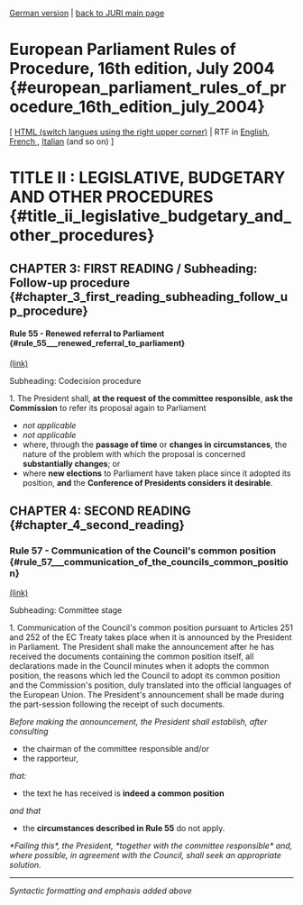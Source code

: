 [ German version](EuroparlRegl054De "wikilink") \| [ back to JURI main
page](Juri0501En "wikilink")

# European Parliament Rules of Procedure, 16th edition, July 2004 {#european_parliament_rules_of_procedure_16th_edition_july_2004}

\[ [HTML (switch langues using the right upper
corner)](http://www2.europarl.eu.int/omk/sipade2?PUBREF=-//EP//TEXT+RULES-EP+20040720+TOC+DOC+XML+V0//EN "wikilink")
\| RTF in
[English](http://www2.europarl.eu.int/registre/reglement/2004/07-20/EP-PE_REGL(2004)07-20_EN.rtf "wikilink"),
[French
](http://www2.europarl.eu.int/registre/reglement/2004/07-20/EP-PE_REGL(2004)07-20_FR.rtf "wikilink"),
[Italian](http://www2.europarl.eu.int/registre/reglement/2004/07-20/EP-PE_REGL(2004)07-20_IT.rtf "wikilink")
(and so on) \]

# TITLE II : LEGISLATIVE, BUDGETARY AND OTHER PROCEDURES {#title_ii_legislative_budgetary_and_other_procedures}

## CHAPTER 3: FIRST READING / Subheading: Follow-up procedure {#chapter_3_first_reading_subheading_follow_up_procedure}

#### Rule 55 - Renewed referral to Parliament {#rule_55___renewed_referral_to_parliament}

[(link)](http://www2.europarl.eu.int/omk/sipade2?PUBREF=-//EP//TEXT+RULES-EP+20040720+RULE-055+DOC+XML+V0//EN&HNAV=Y "wikilink")

Subheading: Codecision procedure

1\. The President shall, **at the request of the committee
responsible**, **ask the Commission** to refer its proposal again to
Parliament

-   *not applicable*
-   *not applicable*
-   where, through the **passage of time** or **changes in
    circumstances**, the nature of the problem with which the proposal
    is concerned **substantially changes**; or
-   where **new elections** to Parliament have taken place since it
    adopted its position, **and** the **Conference of Presidents
    considers it desirable**.

## CHAPTER 4: SECOND READING {#chapter_4_second_reading}

### Rule 57 - Communication of the Council\'s common position {#rule_57___communication_of_the_councils_common_position}

[(link)](http://www2.europarl.eu.int/omk/sipade2?PUBREF=-//EP//TEXT+RULES-EP+20040720+RULE-057+DOC+XML+V0//EN&HNAV=Y "wikilink")

Subheading: Committee stage

1\. Communication of the Council\'s common position pursuant to Articles
251 and 252 of the EC Treaty takes place when it is announced by the
President in Parliament. The President shall make the announcement after
he has received the documents containing the common position itself, all
declarations made in the Council minutes when it adopts the common
position, the reasons which led the Council to adopt its common position
and the Commission\'s position, duly translated into the official
languages of the European Union. The President\'s announcement shall be
made during the part-session following the receipt of such documents.

*Before making the announcement, the President shall establish, after
consulting*

-   the chairman of the committee responsible and/or
-   the rapporteur,

*that:*

-   the text he has received is **indeed a common position**

*and that*

-   the **circumstances described in Rule 55** do not apply.

*\*Failing this\*, the President, \*together with the committee
responsible\** *and, where possible, in agreement with the Council,
shall seek an appropriate solution.*

------------------------------------------------------------------------

*Syntactic formatting and emphasis added above*
